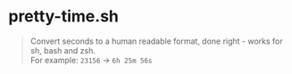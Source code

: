 # pretty-time.sh
> Convert seconds to a human readable format, done right - works for sh, bash and zsh.  
> For example: `23156` → `6h 25m 56s`
